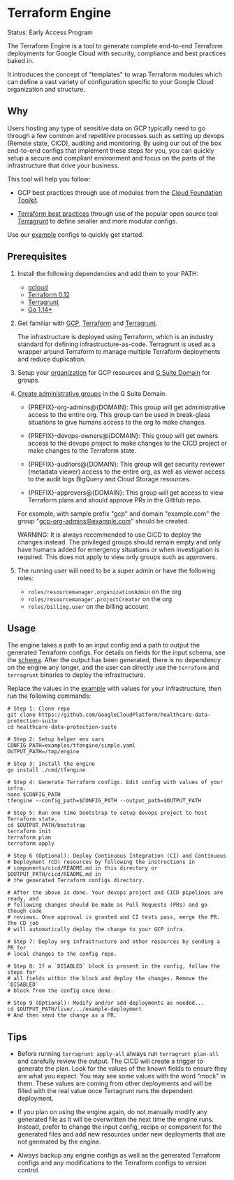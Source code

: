 # Terraform Engine

Status: Early Access Program

The Terraform Engine is a tool to generate complete end-to-end Terraform
deployments for Google Cloud with security, compliance and best practices baked
in.

It introduces the concept of "templates" to wrap Terraform modules which can
define a vast variety of configuration specific to your Google Cloud
organization and structure.

## Why

Users hosting any type of sensitive data on GCP typically need to go through a
few common and repetitive processes such as setting up devops (Remote state,
CICD), auditing and monitoring. By using our out of the box end-to-end configs
that implement these steps for you, you can quickly setup a secure and compliant
environment and focus on the parts of the infrastructure that drive your
business.

This tool will help you follow:

- GCP best practices through use of modules from the
[Cloud Foundation Toolkit](https://cloud.google.com/foundation-toolkit).

- [Terraform best practices](https://www.hashicorp.com/resources/evolving-infrastructure-terraform-opencredo)
through use of the popular open source tool
[Terragrunt](https://terragrunt.gruntwork.io/) to define smaller and more
modular configs.

Use our [example](../../examples/tfengine) configs to quickly get started.

## Prerequisites

1. Install the following dependencies and add them to your PATH:

    - [gcloud](https://cloud.google.com/sdk/gcloud)
    - [Terraform 0.12](https://www.terraform.io/)
    - [Terragrunt](https://terragrunt.gruntwork.io/)
    - [Go 1.14+](https://golang.org/dl/)

1. Get familiar with [GCP](https://cloud.google.com/docs/overview),
    [Terraform](https://www.terraform.io/intro/index.html) and
    [Terragrunt](https://blog.gruntwork.io/terragrunt-how-to-keep-your-terraform-code-dry-and-maintainable-f61ae06959d8).

    The infrastructure is deployed using Terraform, which is an industry
    standard for defining infrastructure-as-code. Terragrunt is used as a
    wrapper around Terraform to manage multiple Terraform deployments and reduce
    duplication.

1. Setup your
    [organization](https://cloud.google.com/resource-manager/docs/creating-managing-organization)
    for GCP resources and [G Suite Domain](https://gsuite.google.com/) for
    groups.

1. [Create administrative groups](https://support.google.com/a/answer/33343?hl=en)
    in the G Suite Domain:

    - {PREFIX}-org-admins@{DOMAIN}: This group will get administrative access
        to the entire org. This group can be used in break-glass situations to
        give humans access to the org to make changes.

    - {PREFIX}-devops-owners@{DOMAIN}: This group will get owners access to
        the devops project to make changes to the CICD project or make changes
        to the Terraform state.

    - {PREFIX}-auditors@{DOMAIN}: This group will get security reviewer
        (metadata viewer) access to the entire org, as well as viewer access to
        the audit logs BigQuery and Cloud Storage resources.

    - {PREFIX}-approvers@{DOMAIN}: This group will get access to view
        Terraform plans and should approve PRs in the GitHub repo.

    For example, with sample prefix "gcp" and domain "example.com" the group
    "gcp-org-admins@example.com" should be created.

    WARNING: It is always recommended to use CICD to deploy the changes instead.
    The privileged groups should remain empty and only have humans added for
    emergency situations or when investigation is required. This does not apply
    to view only groups such as approvers.

1. The running user will need to be a super admin or have the following roles:

    - `roles/resourcemanager.organizationAdmin` on the org
    - `roles/resourcemanager.projectCreator` on the org
    - `roles/billing.user` on the billing account

## Usage

The engine takes a path to an input config and a path to output the generated
Terraform configs. For details on fields for the input schema, see the
[schema](../../internal/tfengine/schema.go). After the output has been generated,
there is no dependency on the engine any longer, and the user can directly use
the `terraform` and `terragrunt` binaries to deploy the infrastructure.

Replace the values in the [example](../../examples/tfengine/simple.hcl) with
values for your infrastructure, then run the following commands:

```shell
# Step 1: Clone repo
git clone https://github.com/GoogleCloudPlatform/healthcare-data-protection-suite
cd healthcare-data-protection-suite

# Step 2: Setup helper env vars
CONFIG_PATH=examples/tfengine/simple.yaml
OUTPUT_PATH=/tmp/engine

# Step 3: Install the engine
go install ./cmd/tfengine

# Step 4: Generate Terraform configs. Edit config with values of your infra.
nano $CONFIG_PATH
tfengine --config_path=$CONFIG_PATH --output_path=$OUTPUT_PATH

# Step 5: Run one time bootstrap to setup devops project to host Terraform state.
cd $OUTPUT_PATH/bootstrap
terraform init
terraform plan
terraform apply

# Step 6 (Optional): Deploy Continuous Integration (CI) and Continuous
# Deployment (CD) resources by following the instructions in
# components/cicd/README.md in this directory or $OUTPUT_PATH/cicd/README.md in
# the generated Terraform configs directory.

# After the above is done. Your devops project and CICD pipelines are ready, and
# following changes should be made as Pull Requests (PRs) and go though code
# reviews. Once approval is granted and CI tests pass, merge the PR. The CD job
# will automatically deploy the change to your GCP infra.

# Step 7: Deploy org infrastructure and other resources by sending a PR for
# local changes to the config repo.

# Step 8: If a `DISABLED` block is present in the config, follow the steps for
# all fields within the block and deploy the changes. Remove the `DISABLED`
# block from the config once done.

# Step 9 (Optional): Modify and/or add deployments as needed...
cd $OUTPUT_PATH/live/.../example-deployment
# And then send the change as a PR.
```

## Tips

- Before running `terragrunt apply-all` always run `terragrunt plan-all` and
  carefully review the output. The CICD will create a trigger to generate the
  plan. Look for the values of the known fields to ensure they are what you
  expect. You may see some values with the word "mock" in them. These values
  are coming from other deployments and will be filled with the real value
  once Terragrunt runs the dependent deployment.

- If you plan on using the engine again, do not manually modify any generated
  file as it will be overwritten the next time the engine runs. Instead,
  prefer to change the input config, recipe or component for the generated
  files and add new resources under new deployments that are not generated by
  the engine.

- Always backup any engine configs as well as the generated Terraform configs
  and any modifications to the Terraform configs to version control.
